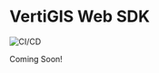 # VertiGIS Web SDK

![CI/CD](https://github.com/geocortex/vertigis-web-sdk/workflows/CI/CD/badge.svg)

Coming Soon!
